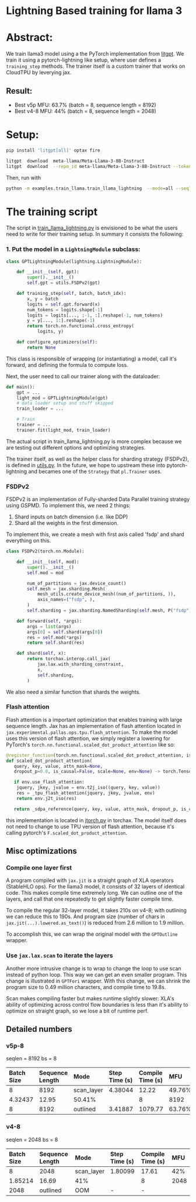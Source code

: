 # Lightning Based training for llama 3

# Abstract:

We train llama3 model using a the PyTorch implementation from [litgpt](<>). We
train it using a pytorch-lightning like setup, where user defines a
`training_step` methods. The trainer itself is a custom trainer that works on
CloudTPU by leverying jax.

## Result:

- Best v5p MFU: 63.7% (batch = 8, sequence length = 8192)
- Best v4-8 MFU: 44% (batch = 8, sequence length = 2048)

# Setup:

```bash
pip install 'litgpt[all]' optax fire

litgpt  download  meta-llama/Meta-Llama-3-8B-Instruct
litgpt  download  --repo_id meta-llama/Meta-Llama-3-8B-Instruct --tokenizer_only true --access_token <your_hf_token>
```

Then, run with

```bash
python -m examples.train_llama.train_llama_lightning  --mode=all --seqlen=2048 --checkpoint_dir=<dir where the checkpoint is downloaded>
```

# The training script

The script in [train_llama_lightning.py](train_llama_training.py) is envisioned
to be what the users need to write for their training setup. In summary it
consists the following:

### 1. Put the model in a `LightningModule` subclass:

```python
class GPTLightningModule(lightning.LightningModule):

    def __init__(self, gpt):
        super().__init__()
        self.gpt = utils.FSDPv2(gpt)

    def training_step(self, batch, batch_idx):
        x, y = batch
        logits = self.gpt.forward(x)
        num_tokens = logits.shape[-1]
        logits = logits[..., :-1, :].reshape(-1, num_tokens)
        y = y[..., 1:].reshape(-1)
        return torch.nn.functional.cross_entropy(
            logits, y)

    def configure_optimizers(self):
        return None
```

This class is responsible of wrapping (or instantiating) a model, call it's
forward, and defining the formula to compute loss.

Next, the user need to call our trainer along with the dataloader:

```python
def main():
    gpt = ...
    light_mod = GPTLightningModule(gpt)
    # data loader setup and stuff skipped
    train_loader = ...

    # Train
    trainer = ...
    trainer.fit(light_mod, train_loader)
```

The actual script in train_llama_lightning.py is more complex because we are
testing out different options and optimizing strategies.

The trainer itself, as well as the helper class for sharding strategy (FSDPv2),
is defined in [utils.py](utils.py). In the future, we hope to upstream these
into pytorch-lightning and becames one of the `Strategy` that `pl.Trainer` uses.

### FSDPv2

FSDPv2 is an implementation of Fully-sharded Data Parallel training strategy
using GSPMD. To implement this, we need 2 things:

1. Shard inputs on batch dimension (i.e. like DDP)
1. Shard all the weights in the first dimension.

To implement this, we create a mesh with first axis called 'fsdp' and shard
everything on this.

```python
class FSDPv2(torch.nn.Module):

    def __init__(self, mod):
        super().__init__()
        self.mod = mod

        num_of_partitions = jax.device_count()
        self.mesh = jax.sharding.Mesh(
            mesh_utils.create_device_mesh((num_of_partitions, )),
            axis_names=("fsdp", ),
        )
        self.sharding = jax.sharding.NamedSharding(self.mesh, P("fsdp"))

    def forward(self, *args):
        args = list(args)
        args[0] = self.shard(args[0])
        res = self.mod(*args)
        return self.shard(res)

    def shard(self, x):
        return torchax.interop.call_jax(
            jax.lax.with_sharding_constraint,
            x,
            self.sharding,
        )
```

We also need a similar function that shards the weights.

### Flash attention

Flash attention is a important optimization that enables training with large
sequence length. Jax has an implementation of flash attention located in
`jax.experimental.pallas.ops.tpu.flash_attention`. To make the model uses this
version of flash attention, we simply register a lowering for PyTorch's
`torch.nn.functional.scaled_dot_product_attention` like so:

```python
@register_function(torch.nn.functional.scaled_dot_product_attention, is_jax_function=False, needs_env=True)
def scaled_dot_product_attention(
   query, key, value, attn_mask=None,
   dropout_p=0.0, is_causal=False, scale=None, env=None) -> torch.Tensor:

   if env.use_flash_attention:
    jquery, jkey, jvalue = env.t2j_iso((query, key, value))
    res = _tpu_flash_attention(jquery, jkey, jvalue, env)
    return env.j2t_iso(res)

   return _sdpa_reference(query, key, value, attn_mask, dropout_p, is_causal, scale)
```

this implementation is located in [jtorch.py](../../torchax/ops/jtorch.py) in
torchax. The model itself does not need to change to use TPU version of flash
attention, because it's calling pytorch's `F.scaled_dot_product_attention`.

## Misc optimizations

### Compile one layer first

A program compiled with `jax.jit` is a straight graph of XLA operators
(StableHLO ops). For the llama3 model, it consists of 32 layers of identical
code. This makes compile time extremely long. We can outline one of the layers,
and call that one repeatedly to get slightly faster compile time.

To compile the regular 32-layer model, it takes 210s on v4-8; with outlining we
can reduce this to 190s. And program size (number of chars in
`jax.jit(...).lowered.as_text()`) is reduced from 2.6 million to 1.9 million.

To accomplish this, we can wrap the original model with the `GPTOutline`
wrapper.

### Use `jax.lax.scan` to iterate the layers

Another more intrusive change is to wrap to change the loop to use scan instead
of python loop. This way we can get an even smaller program. This change is
illustrated in `GPTFori` wrapper. With this change, we can shrink the program
size to 0.49 million characters, and compile time to 19.8s.

Scan makes compiling faster but makes runtime slightly slower: XLA's ability of
optimizing across control flow boundaries is less than it's ability to optimize
on straight graph, so we lose a bit of runtime perf.

## Detailed numbers

### v5p-8

seqlen = 8192 bs = 8

| Batch Size | Sequence Length | Mode | Step Time (s) | Compile Time (s) | MFU |
|:-------------|:------------------|:-----------------------|:------------|:---------------|:-------------|
| 8 | 8192 | scan_layer | 4.38044 | 12.22 | 49.76% | | 8 | 8192 | scan_manual |
4.32437 | 12.95 | 50.41% | | 8 | 8192 | regular | 4.56214 | 1086.71 | 47.78% | |
8 | 8192 | outlined | 3.41887 | 1079.77 | 63.76% |

### v4-8

seqlen = 2048 bs = 8

| Batch Size | Sequence Length | Mode | Step Time (s) | Compile Time (s) | MFU |
|:-------------|:------------------|:------------|:-------------|:---------------|:------|
| 8 | 2048 | scan_layer | 1.80099 | 17.61 | 42% | | 8 | 2048 | scan_manual |
1.85214 | 16.69 | 41% | | 8 | 2048 | regular | 1.70979 | 362.32 | 44% | | 8 |
2048 | outlined | OOM | - | - |

